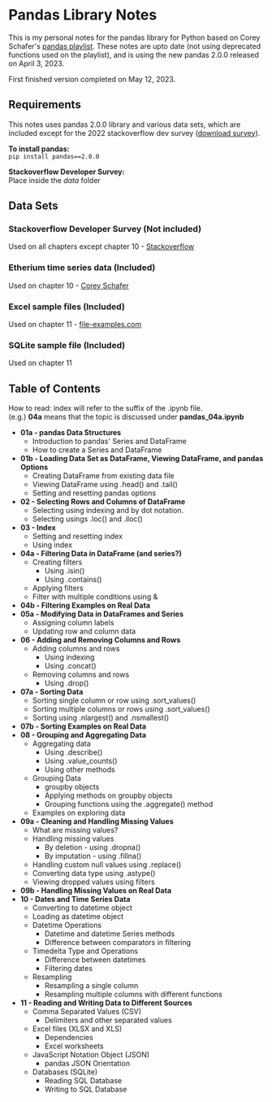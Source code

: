 # Pandas Library Notes

This is my personal notes for the pandas library for Python based on Corey Schafer's [pandas playlist](https://www.youtube.com/watch?v=ZyhVh-qRZPA&list=PL-osiE80TeTsWmV9i9c58mdDCSskIFdDS). These notes are upto date (not using deprecated functions used on the playlist), and is using the new pandas 2.0.0 released on April 3, 2023.  

First finished version completed on May 12, 2023.

## Requirements

This notes uses pandas 2.0.0 library and various data sets, which are included except for the 2022 stackoverflow dev survey ([download survey](https://info.stackoverflowsolutions.com/rs/719-EMH-566/images/stack-overflow-developer-survey-2022.zip)).

**To install pandas:**  
`pip install pandas==2.0.0`

**Stackoverflow Developer Survey:**  
Place inside the *data* folder

## Data Sets

### Stackoverflow Developer Survey (Not included)

Used on all chapters except chapter 10 - [Stackoverflow](https://info.stackoverflowsolutions.com/rs/719-EMH-566/imagesstack-overflow-developer-survey-2022.zip)  

### Etherium time series data (Included)

Used on chapter 10 - [Corey Schafer](https://github.com/CoreyMSchafer/code_snippets/tree/master/Python/Pandas/10-Datetime-Timeseries)  

### Excel sample files (Included)

Used on chapter 11 - [file-examples.com](https://file-examples.com/index.php/sample-documents-download/sample-xls-download/)

### SQLite sample file (Included)

Used on chapter 11

## Table of Contents

How to read: index will refer to the suffix of the .ipynb file.  
(e.g.) **04a** means that the topic is discussed under **pandas_04a.ipynb**  

- **01a - pandas Data Structures**
  - Introduction to pandas' Series and DataFrame
  - How to create a Series and DataFrame
- **01b - Loading Data Set as DataFrame, Viewing DataFrame, and pandas Options**
  - Creating DataFrame from existing data file
  - Viewing DataFrame using .head() and .tail()
  - Setting and resetting pandas options
- **02 - Selecting Rows and Columns of DataFrame**
  - Selecting using indexing and by dot notation.
  - Selecting usings .loc() and .iloc()
- **03 - Index**
  - Setting and resetting index
  - Using index
- **04a - Filtering Data in DataFrame (and series?)**
  - Creating filters
    - Using .isin()
    - Using .contains()
  - Applying filters
  - Filter with multiple conditions using &
- **04b - Filtering Examples on Real Data**
- **05a - Modifying Data in DataFrames and Series**
  - Assigning column labels
  - Updating row and column data
- **06 - Adding and Removing Columns and Rows**
  - Adding columns and rows
    - Using indexing
    - Using .concat()
  - Removing columns and rows
    - Using .drop()
- **07a - Sorting Data**
  - Sorting single column or row using .sort_values()
  - Sorting multiple columns or rows using .sort_values()
  - Sorting using .nlargest() and .nsmallest()
- **07b - Sorting Examples on Real Data**
- **08 - Grouping and Aggregating Data**
  - Aggregating data
    - Using .describe()
    - Using .value_counts()
    - Using other methods
  - Grouping Data
    - groupby objects
    - Applying methods on groupby objects
    - Grouping functions using the .aggregate() method
  - Examples on exploring data
- **09a - Cleaning and Handling Missing Values**
  - What are missing values?
  - Handling missing values
    - By deletion - using .dropna()
    - By imputation - using .fillna()
  - Handling custom null values using .replace()
  - Converting data type using .astype()
  - Viewing dropped values using filters
- **09b - Handling Missing Values on Real Data**
- **10 - Dates and Time Series Data**
  - Converting to datetime object
  - Loading as datetime object
  - Datetime Operations
    - Datetime and datetime Series methods
    - Difference between comparators in filtering
  - Timedelta Type and Operations
    - Difference between datetimes
    - Filtering dates
  - Resampling
    - Resampling a single column
    - Resampling multiple columns with different functions
- **11 - Reading and Writing Data to Different Sources**
  - Comma Separated Values (CSV)
    - Delimiters and other separated values
  - Excel files (XLSX and XLS)
    - Dependencies
    - Excel worksheets
  - JavaScript Notation Object (JSON)
    - pandas JSON Orientation
  - Databases (SQLite)
    - Reading SQL Database
    - Writing to SQL Database
